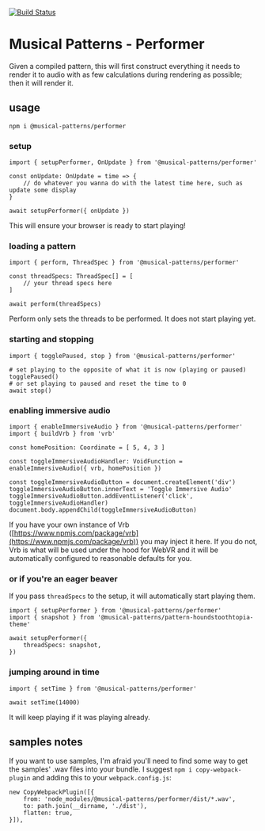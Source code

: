 [![Build Status](https://travis-ci.com/MusicalPatterns/performer.svg?branch=master)](https://travis-ci.com/MusicalPatterns/performer)

# Musical Patterns - Performer

Given a compiled pattern, this will first construct everything it needs to render it to audio with as few calculations during rendering as possible;
then it will render it.

## usage

`npm i @musical-patterns/performer`

### setup

```
import { setupPerformer, OnUpdate } from '@musical-patterns/performer'

const onUpdate: OnUpdate = time => {
	// do whatever you wanna do with the latest time here, such as update some display
}

await setupPerformer({ onUpdate })
```

This will ensure your browser is ready to start playing!

### loading a pattern

```
import { perform, ThreadSpec } from '@musical-patterns/performer'

const threadSpecs: ThreadSpec[] = [
	// your thread specs here
]

await perform(threadSpecs)
```

Perform only sets the threads to be performed. It does not start playing yet.

### starting and stopping

```
import { togglePaused, stop } from '@musical-patterns/performer'

# set playing to the opposite of what it is now (playing or paused)
togglePaused()
# or set playing to paused and reset the time to 0
await stop()

```

### enabling immersive audio

```
import { enableImmersiveAudio } from '@musical-patterns/performer'
import { buildVrb } from 'vrb'

const homePosition: Coordinate = [ 5, 4, 3 ]

const toggleImmersiveAudioHandler: VoidFunction = enableImmersiveAudio({ vrb, homePosition })

const toggleImmersiveAudioButton = document.createElement('div')
toggleImmersiveAudioButton.innerText = 'Toggle Immersive Audio'
toggleImmersiveAudioButton.addEventListener('click', toggleImmersiveAudioHandler)
document.body.appendChild(toggleImmersiveAudioButton)
```

If you have your own instance of Vrb ([https://www.npmjs.com/package/vrb](https://www.npmjs.com/package/vrb)) you may inject it here.
If you do not, Vrb is what will be used under the hood for WebVR and it will be automatically configured to reasonable defaults for you.

### or if you're an eager beaver

If you pass `threadSpecs` to the setup, it will automatically start playing them.

```
import { setupPerformer } from '@musical-patterns/performer'
import { snapshot } from '@musical-patterns/pattern-houndstoothtopia-theme'

await setupPerformer({
	threadSpecs: snapshot,
})

```

### jumping around in time

```
import { setTime } from '@musical-patterns/performer'

await setTime(14000)

```

It will keep playing if it was playing already.

## samples notes

If you want to use samples, I'm afraid you'll need to find some way to get the samples' .wav files into your bundle.
I suggest `npm i copy-webpack-plugin` and adding this to your `webpack.config.js`:

```
new CopyWebpackPlugin([{
	from: 'node_modules/@musical-patterns/performer/dist/*.wav',
	to: path.join(__dirname, './dist'),
	flatten: true,
}]),
```
